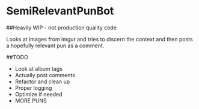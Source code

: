 # SemiRelevantPunBot

##Heavily WIP - not production quality code

Looks at images from imgur and tries to discern the context and then posts a hopefully relevant pun as a comment.

##TODO
- Look at album tags
- Actually post comments
- Refactor and clean up
- Proper logging
- Optimize if needed
- MORE PUNS